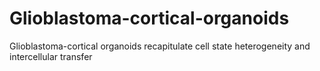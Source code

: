 # Glioblastoma-cortical-organoids
Glioblastoma-cortical organoids recapitulate cell state heterogeneity and intercellular transfer
